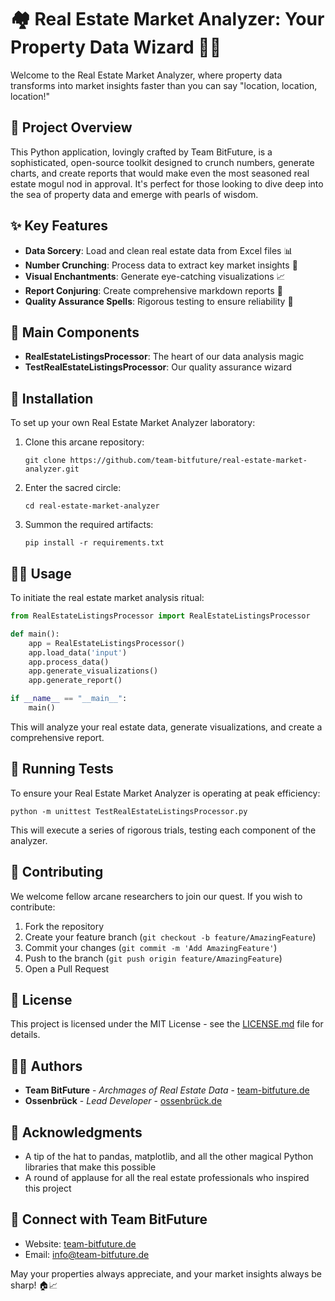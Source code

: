 # 🏘️ Real Estate Market Analyzer: Your Property Data Wizard 🧙‍♂️

Welcome to the Real Estate Market Analyzer, where property data transforms into market insights faster than you can say "location, location, location!"

## 🌟 Project Overview

This Python application, lovingly crafted by Team BitFuture, is a sophisticated, open-source toolkit designed to crunch numbers, generate charts, and create reports that would make even the most seasoned real estate mogul nod in approval. It's perfect for those looking to dive deep into the sea of property data and emerge with pearls of wisdom.

## ✨ Key Features

- **Data Sorcery**: Load and clean real estate data from Excel files 📊
- **Number Crunching**: Process data to extract key market insights 🧮
- **Visual Enchantments**: Generate eye-catching visualizations 📈
- **Report Conjuring**: Create comprehensive markdown reports 📝
- **Quality Assurance Spells**: Rigorous testing to ensure reliability 🧪

## 🧪 Main Components

- **RealEstateListingsProcessor**: The heart of our data analysis magic
- **TestRealEstateListingsProcessor**: Our quality assurance wizard

## 🔮 Installation

To set up your own Real Estate Market Analyzer laboratory:

1. Clone this arcane repository:
   ```
   git clone https://github.com/team-bitfuture/real-estate-market-analyzer.git
   ```
2. Enter the sacred circle:
   ```
   cd real-estate-market-analyzer
   ```
3. Summon the required artifacts:
   ```
   pip install -r requirements.txt
   ```

## 🧙‍♂️ Usage

To initiate the real estate market analysis ritual:

```python
from RealEstateListingsProcessor import RealEstateListingsProcessor

def main():
    app = RealEstateListingsProcessor()
    app.load_data('input')
    app.process_data()
    app.generate_visualizations()
    app.generate_report()

if __name__ == "__main__":
    main()
```

This will analyze your real estate data, generate visualizations, and create a comprehensive report.

## 🧬 Running Tests

To ensure your Real Estate Market Analyzer is operating at peak efficiency:

```
python -m unittest TestRealEstateListingsProcessor.py
```

This will execute a series of rigorous trials, testing each component of the analyzer.

## 🤝 Contributing

We welcome fellow arcane researchers to join our quest. If you wish to contribute:

1. Fork the repository
2. Create your feature branch (`git checkout -b feature/AmazingFeature`)
3. Commit your changes (`git commit -m 'Add AmazingFeature'`)
4. Push to the branch (`git push origin feature/AmazingFeature`)
5. Open a Pull Request

## 📜 License

This project is licensed under the MIT License - see the [LICENSE.md](LICENSE.md) file for details.

## 🧙‍♂️ Authors

- **Team BitFuture** - *Archmages of Real Estate Data* - [team-bitfuture.de](https://team-bitfuture.de)
- **Ossenbrück** - *Lead Developer* - [ossenbrück.de](https://ossenbrück.de)

## 🎩 Acknowledgments

- A tip of the hat to pandas, matplotlib, and all the other magical Python libraries that make this possible
- A round of applause for all the real estate professionals who inspired this project

## 🌟 Connect with Team BitFuture

- Website: [team-bitfuture.de](https://team-bitfuture.de)
- Email: [info@team-bitfuture.de](mailto:info@team-bitfuture.de)

May your properties always appreciate, and your market insights always be sharp! 🏠📈
